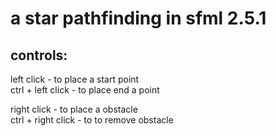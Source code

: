 # a star pathfinding in sfml 2.5.1

## controls:<br/>
left click - to place a start point<br/>
ctrl + left click - to place end a point<br/>

right click - to place a obstacle<br/>
ctrl + right click - to to remove obstacle<br/>
